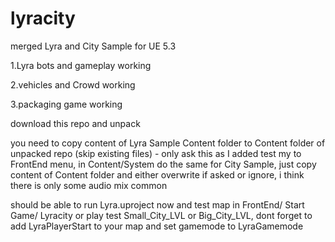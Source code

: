 # lyracity
 merged Lyra and City Sample for UE 5.3
 
 1.Lyra bots and gameplay working
 
 2.vehicles and Crowd working
 
 3.packaging game working

download this repo and unpack

you need to copy content of Lyra Sample Content folder to Content folder of unpacked repo (skip existing files) - only ask this as I added test my to FrontEnd menu, in Content/System
do the same for City Sample, just copy content of Content folder and either overwrite if asked or ignore, i think there is only some audio mix common


should be able to run Lyra.uproject now and test map in FrontEnd/ Start Game/ Lyracity
or play test Small_City_LVL or Big_City_LVL, dont forget to add LyraPlayerStart to your map and set gamemode to LyraGamemode
